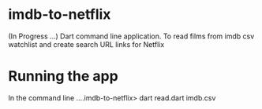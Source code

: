 # imdb-to-netflix

(In Progress ...) Dart command line application. To read films from imdb csv watchlist and create search URL links for Netflix

# Running the app

In the command line 
....imdb-to-netflix> dart read.dart imdb.csv
